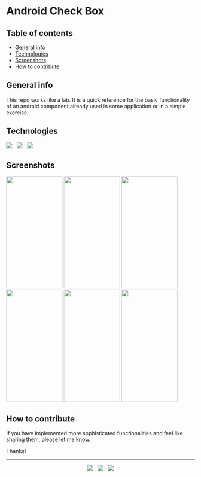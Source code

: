 # Android Check Box


## Table of contents
* [General info](#general-info)
* [Technologies](#technologies)
* [Screenshots](#screenshots)
* [How to contribute](#how-to-contribute)


## General info
This repo works like a lab. It is a quick reference for the basic functionality of an android component already used in some application or in a simple exercise.


## Technologies

<p>
  <img src="https://img.shields.io/badge/Jakarta-Java-007396?style=for-the-badge&logo=java&logoColor=white" />&nbsp;&nbsp;
  <img src="https://img.shields.io/badge/Android%20Studio-Android-3DDC84?style=for-the-badge&logo=android&logoColor=white" />&nbsp;&nbsp;
  <img src="https://img.shields.io/badge/Build%20Tool-Gradle-02303A?style=for-the-badge&logo=gradle&logoColor=white" />&nbsp;&nbsp;
</p>


## Screenshots
<kbd><img src="https://user-images.githubusercontent.com/5893219/135773208-da3c85fe-d47f-4e11-9db2-5faa1f2f1f75.png" width="150" height="300"></kbd>
<kbd><img src="https://user-images.githubusercontent.com/5893219/135773209-fa72597c-86c4-4cf5-a45e-04e2e650f5ec.png" width="150" height="300"></kbd>
<kbd><img src="https://user-images.githubusercontent.com/5893219/135773210-443f5cb3-b56d-4d21-8790-b316afb166e0.png" width="150" height="300"></kbd>
<kbd><img src="https://user-images.githubusercontent.com/5893219/135773211-30ecbe7d-86b3-4766-a6c8-e03b9e63f0cc.png" width="150" height="300"></kbd>
<kbd><img src="https://user-images.githubusercontent.com/5893219/135773212-03db4a66-1e62-46b5-810b-637b2a88bc79.png" width="150" height="300"></kbd>
<kbd><img src="https://user-images.githubusercontent.com/5893219/135773207-b7c638bc-767e-4b61-b92e-09606116c36b.png" width="150" height="300"></kbd>


## How to contribute
If you have implemented more sophisticated functionalities and feel like sharing them, please let me know.

Thanks!

<!-- FOOTER (Author / Visit My Online Resume / Download My PDF Resume) -->
<hr>
<p align='center'>
  <a href="#"><img src="https://img.shields.io/badge/author-%C2%A9%20Siomara%20Cintia%20Pantarotto.%20All%20rights%20reserved.-008080?style=social"></a>&nbsp;&nbsp;
  <a href="https://siomara.com.br/"><img src="https://img.shields.io/badge/visit-My Online Resume-008080?style=social"></a>&nbsp;&nbsp;
  <a href="https://siomara.com.br/ResumePANTAROTTO.pdf"><img src="https://img.shields.io/badge/download-My PDF Resume-008080?style=social"></a>
</p>
